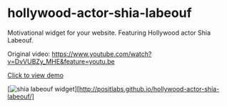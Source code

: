 # hollywood-actor-shia-labeouf
Motivational widget for your website. Featuring Hollywood actor Shia Labeouf.

Original video: https://www.youtube.com/watch?v=DvVUBZy_MHE&feature=youtu.be


[Click to view demo](http://positlabs.github.io/hollywood-actor-shia-labeouf/)

[![shia labeouf widget](http://positlabs.github.io/hollywood-actor-shia-labeouf/shia.png)][http://positlabs.github.io/hollywood-actor-shia-labeouf/]